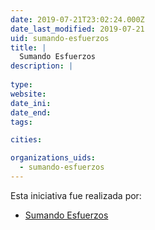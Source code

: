 ```yaml
---
date: 2019-07-21T23:02:24.000Z
date_last_modified: 2019-07-21
uid: sumando-esfuerzos
title: |
  Sumando Esfuerzos
description: |
  
type: 
website: 
date_ini: 
date_end: 
tags:

cities: 

organizations_uids:
  - sumando-esfuerzos
---
```


Esta iniciativa fue realizada por:

- [Sumando Esfuerzos](/organizaciones/sumando-esfuerzos)
